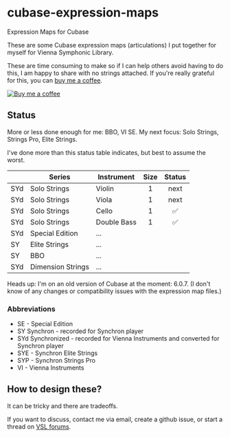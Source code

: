 # cubase-expression-maps
Expression Maps for Cubase

These are some Cubase expression maps (articulations) I put together for myself for Vienna Symphonic Library.  

These are time consuming to make so if I can help others avoid having to do this, I am happy to share with no strings attached.  If you're really grateful for this, you can                     [buy me a coffee](https://www.buymeacoffee.com/jaredthirsk).

[![Buy me a coffee](https://www.buymeacoffee.com/assets/img/custom_images/orange_img.png)](https://www.buymeacoffee.com/jaredthirsk)

## Status

More or less done enough for me: BBO, VI SE.
My next focus: Solo Strings, Strings Pro, Elite Strings.

I've done more than this status table indicates, but best to assume the worst.

|     | Series | Instrument | Size | Status |
--- | --- | --- |:---:|:--:|
| SYd | Solo Strings | Violin            | 1 | next |
| SYd | Solo Strings | Viola            | 1 | next |
| SYd | Solo Strings | Cello            | 1 | ✅ |
| SYd | Solo Strings | Double Bass  | 1 | ✅ |
| SYd | Special Edition | ... | |
| SY | Elite Strings | ... | |
| SY | BBO | ... | |
| SYd | Dimension Strings | ... | |

Heads up: I'm on an old version of Cubase at the moment: 6.0.7.  (I don't know of any changes or compatibility issues with the expression map files.)

### Abbreviations

 - SE - Special Edition
 - SY Synchron - recorded for Synchron player
 - SYd Synchronized - recorded for Vienna Instruments and converted for Synchron player
 - SYE - Synchron Elite Strings
 - SYP - Synchron Strings Pro
 - VI - Vienna Instruments

## How to design these?

It can be tricky and there are tradeoffs.  

If you want to discuss, contact me via email, create a github issue, or start a thread on [VSL forums](https://www.vsl.co.at/community/forums).

